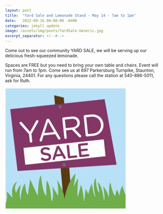 ```yaml
---
layout: post
title:  "Yard Sale and Lemonade Stand - May 14 - 7am to 1pm"
date:   2022-09-16 00:00:00 -0400
categories: jekyll update
image: /assets/img/posts/YardSale-Generic.jpg
excerpt_separator: <!--#-->
---
```

Come out to see our community YARD SALE, we will be serving up our delicious fresh-squeezed lemonade.
<!--#-->
 Spaces are FREE but you need to bring your own table and chairs. Event will run from 7am to 1pm. Come see us at 697 Parkersburg Turnpike, Staunton, Virginia, 24401. For any questions please call the station at 540-886-5011, ask for Ruth.

![YardSale](/assets/img/posts/YardSale-Generic.jpg)